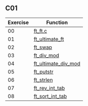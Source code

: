 ## C01

| Exercise | Function |
|---|---|
| 00 | [ft_ft.c](00_ft_ft/ft_ft.c) |
| 01 | [ft_ultimate_ft](01_ft_ultimate_ft/ft_ultimate_ft.c) |
| 02 | [ft_swap](02_ft_swap/ft_swap.c) |
| 03 | [ft_div_mod](03_ft_div_mod/ft_div_mod.c) |
| 04 | [ft_ultimate_div_mod](04_ft_ultimate_div_mod/ft_ultimate_div_mod.c) |
| 05 | [ft_putstr](05_ft_putstr/ft_putstr.c) |
| 06 | [ft_strlen](06_ft_strlen/ft_strlen.c) |
| 07 | [ft_rev_int_tab](07_ft_rev_int_tab/ft_rev_int_tab.c) |
| 08 | [ft_sort_int_tab](08_ft_sort_int_tab/ft_sort_int_tab.c) |
